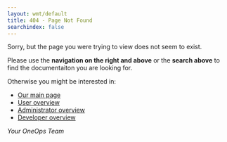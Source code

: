 ```yaml
---
layout: wmt/default
title: 404 - Page Not Found
searchindex: false
---
```


Sorry, but the page you were trying to view does not seem to exist.

Please use the **navigation on the right and above** or the **search above** to find the documentaiton you are looking
for.

Otherwise you might be interested in:

- [Our main page](/)
- [User overview](/user/index.html)
- [Administrator overview](/admin/index.html)
- [Developer overview](/developer/index.html)

*Your OneOps Team*
